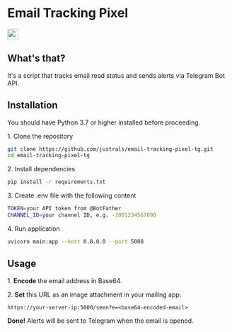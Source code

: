 <h1>Email Tracking Pixel</h1>
<a href="https://github.com/justrals/email-tracking-pixel-tg"><img src="https://img.shields.io/github/stars/justrals/email-tracking-pixel-tg" height="25px"></a>

<h2>What's that?</h2>
<p>It's a script that tracks email read status and sends alerts via Telegram Bot API.</p>
<h2>Installation</h2>
<p>You should have Python 3.7 or higher installed before proceeding.</p>

<p>1. Clone the repository</p>

```bash
git clone https://github.com/justrals/email-tracking-pixel-tg.git
cd email-tracking-pixel-tg
```
<p>2. Install dependencies</p>

```bash
pip install -r requirements.txt
```
<p>3. Create .env file with the following content</p>

```bash
TOKEN=your API token from @BotFather
CHANNEL_ID=your channel ID, e.g. -1001234567890
```
<p>4. Run application</p>

```bash
uvicorn main:app --host 0.0.0.0 --port 5000
```

<h2>Usage</h2>

<p>1. <b>Encode</b> the email address in Base64.</p>

<p>2. <b>Set</b> this URL as an image attachment in your mailing app:</p>

```
https://your-server-ip:5000/seen?e=<base64-encoded-email>
```

<p><b>Done!</b> Alerts will be sent to Telegram when the email is opened.</p>
